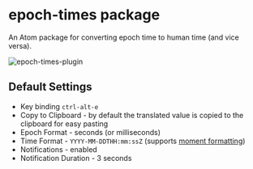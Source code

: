 # epoch-times package

An Atom package for converting epoch time to human time (and vice versa).

![epoch-times-plugin](https://cdn.rawgit.com/joshrickard/epoch-times/master/epoch-times.gif)

## Default Settings

* Key binding `ctrl-alt-e`
* Copy to Clipboard - by default the translated value is copied to the clipboard for easy pasting
* Epoch Format - seconds (or milliseconds)
* Time Format - `YYYY-MM-DDTHH:mm:ssZ` (supports [moment formatting](http://momentjs.com/docs/#/displaying/))
* Notifications - enabled
* Notification Duration - 3 seconds

